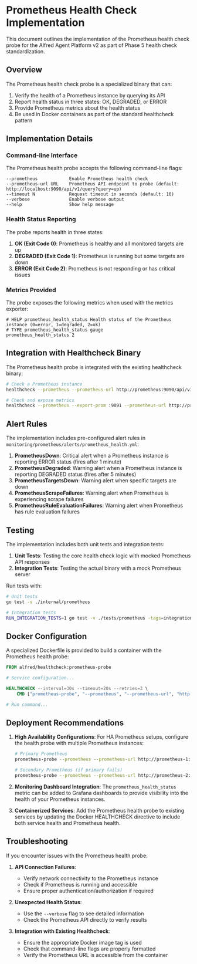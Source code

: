 # Prometheus Health Check Implementation

This document outlines the implementation of the Prometheus health check probe for the Alfred Agent Platform v2 as part of Phase 5 health check standardization.

## Overview

The Prometheus health check probe is a specialized binary that can:

1. Verify the health of a Prometheus instance by querying its API
2. Report health status in three states: OK, DEGRADED, or ERROR
3. Provide Prometheus metrics about the health status
4. Be used in Docker containers as part of the standard healthcheck pattern

## Implementation Details

### Command-line Interface

The Prometheus health probe accepts the following command-line flags:

```
--prometheus            Enable Prometheus health check
--prometheus-url URL    Prometheus API endpoint to probe (default: http://localhost:9090/api/v1/query?query=up)
--timeout N             Request timeout in seconds (default: 10)
--verbose               Enable verbose output
--help                  Show help message
```

### Health Status Reporting

The probe reports health in three states:

1. **OK (Exit Code 0)**: Prometheus is healthy and all monitored targets are up
2. **DEGRADED (Exit Code 1)**: Prometheus is running but some targets are down
3. **ERROR (Exit Code 2)**: Prometheus is not responding or has critical issues

### Metrics Provided

The probe exposes the following metrics when used with the metrics exporter:

```
# HELP prometheus_health_status Health status of the Prometheus instance (0=error, 1=degraded, 2=ok)
# TYPE prometheus_health_status gauge
prometheus_health_status 2
```

## Integration with Healthcheck Binary

The Prometheus health probe is integrated with the existing healthcheck binary:

```bash
# Check a Prometheus instance
healthcheck --prometheus --prometheus-url http://prometheus:9090/api/v1/query?query=up

# Check and expose metrics
healthcheck --prometheus --export-prom :9091 --prometheus-url http://prometheus:9090/api/v1/query?query=up
```

## Alert Rules

The implementation includes pre-configured alert rules in `monitoring/prometheus/alerts/prometheus_health.yml`:

1. **PrometheusDown**: Critical alert when a Prometheus instance is reporting ERROR status (fires after 1 minute)
2. **PrometheusDegraded**: Warning alert when a Prometheus instance is reporting DEGRADED status (fires after 5 minutes)
3. **PrometheusTargetsDown**: Warning alert when specific targets are down
4. **PrometheusScrapeFailures**: Warning alert when Prometheus is experiencing scrape failures
5. **PrometheusRuleEvaluationFailures**: Warning alert when Prometheus has rule evaluation failures

## Testing

The implementation includes both unit tests and integration tests:

1. **Unit Tests**: Testing the core health check logic with mocked Prometheus API responses
2. **Integration Tests**: Testing the actual binary with a mock Prometheus server

Run tests with:
```bash
# Unit tests
go test -v ./internal/prometheus

# Integration tests
RUN_INTEGRATION_TESTS=1 go test -v ./tests/prometheus -tags=integration
```

## Docker Configuration

A specialized Dockerfile is provided to build a container with the Prometheus health probe:

```dockerfile
FROM alfred/healthcheck:prometheus-probe

# Service configuration...

HEALTHCHECK --interval=30s --timeout=20s --retries=3 \
    CMD ["prometheus-probe", "--prometheus", "--prometheus-url", "http://prometheus:9090/api/v1/query?query=up"]

# Run command...
```

## Deployment Recommendations

1. **High Availability Configurations**: 
   For HA Prometheus setups, configure the health probe with multiple Prometheus instances:
   ```bash
   # Primary Prometheus
   prometheus-probe --prometheus --prometheus-url http://prometheus-1:9090/api/v1/query?query=up
   
   # Secondary Prometheus (if primary fails)
   prometheus-probe --prometheus --prometheus-url http://prometheus-2:9090/api/v1/query?query=up
   ```

2. **Monitoring Dashboard Integration**:
   The `prometheus_health_status` metric can be added to Grafana dashboards to provide visibility into the health of your Prometheus instances.

3. **Containerized Services**:
   Add the Prometheus health probe to existing services by updating the Docker HEALTHCHECK directive to include both service health and Prometheus health.

## Troubleshooting

If you encounter issues with the Prometheus health probe:

1. **API Connection Failures**:
   - Verify network connectivity to the Prometheus instance
   - Check if Prometheus is running and accessible
   - Ensure proper authentication/authorization if required

2. **Unexpected Health Status**:
   - Use the `--verbose` flag to see detailed information
   - Check the Prometheus API directly to verify results

3. **Integration with Existing Healthcheck**:
   - Ensure the appropriate Docker image tag is used
   - Check that command-line flags are properly formatted
   - Verify the Prometheus URL is accessible from the container